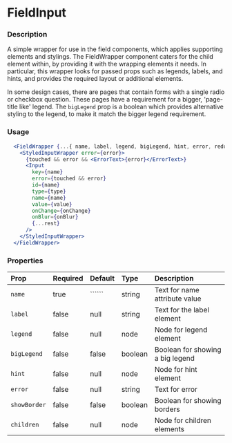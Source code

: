 FieldInput
=========

### Description

A simple wrapper for use in the field components, which applies supporting elements and stylings. The FieldWrapper component caters for the child element within, by providing it with the wrapping elements it needs. In particular, this wrapper looks for passed props such as legends, labels, and hints, and provides the required layout or additional elements. 

In some design cases, there are pages that contain forms with a single radio or checkbox question. These pages have a requirement for a bigger, 'page-title like' legend. The `bigLegend` prop is a boolean which provides alternative styling to the legend, to make it match the bigger legend requirement. 

### Usage

```jsx
  <FieldWrapper {...{ name, label, legend, bigLegend, hint, error, reduced }}>
    <StyledInputWrapper error={error}>
      {touched && error && <ErrorText>{error}</ErrorText>}
      <Input
        key={name}
        error={touched && error}
        id={name}
        type={type}
        name={name}
        value={value}
        onChange={onChange}
        onBlur={onBlur}
        {...rest}
      />
    </StyledInputWrapper>
  </FieldWrapper>
```

### Properties
Prop | Required | Default | Type | Description
:--- | :------- | :------ | :--- | :----------
 `name` | true | `````` | string | Text for name attribute value
 `label` | false | null | string | Text for the label element
 `legend` | false | null | node | Node for legend element
 `bigLegend` | false | false | boolean | Boolean for showing a big legend
 `hint` | false | null | node | Node for hint element
 `error` | false | null | string | Text for error
 `showBorder` | false | false | boolean | Boolean for showing borders
 `children` | false | null | node | Node for children elements 
 
